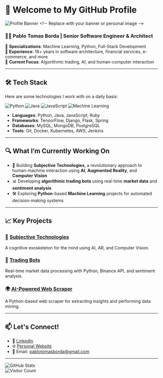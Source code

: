 # 👋 Welcome to My GitHub Profile

![Profile Banner]([[https://your-image-link.com](https://github.com/PabloBorda/PabloBorda/blob/main/heaven_back_through_code.png?raw=true)]()) <!-- Replace with your banner or personal image -->

### 🧑‍💻 **Pablo Tomas Borda** | Senior Software Engineer & Architect

🔹 **Specializations**: Machine Learning, Python, Full-Stack Development  
🔹 **Experience**: 18+ years in software architecture, financial services, e-commerce, and more  
🔹 **Current Focus**: Algorithmic trading, AI, and human-computer interaction

---

## 🛠️ **Tech Stack**

Here are some technologies I work with on a daily basis:

![Python](https://img.shields.io/badge/-Python-3776AB?style=flat-square&logo=Python&logoColor=white)
![Java](https://img.shields.io/badge/-Java-007396?style=flat-square&logo=java&logoColor=white)
![JavaScript](https://img.shields.io/badge/-JavaScript-F7DF1E?style=flat-square&logo=JavaScript&logoColor=black)
![Machine Learning](https://img.shields.io/badge/-Machine%20Learning-FF6F00?style=flat-square&logo=tensorflow&logoColor=white)

- **Languages**: Python, Java, JavaScript, Ruby
- **Frameworks**: TensorFlow, Django, Flask, Spring
- **Databases**: MySQL, MongoDB, PostgreSQL
- **Tools**: Git, Docker, Kubernetes, AWS, Jenkins

---

## 🔍 **What I’m Currently Working On**
- 🧠 Building **Subjective Technologies**, a revolutionary approach to human-machine interaction using **AI**, **Augmented Reality**, and **Computer Vision**
- 📊 Developing **algorithmic trading bots** using real-time **market data** and **sentiment analysis**
- 🛠️ Exploring **Python**-based **Machine Learning** projects for automated decision-making systems

---

## 📈 **Key Projects**
### 🔗 [Subjective Technologies](https://github.com/your-repo-link)  
A cognitive exoskeleton for the mind using AI, AR, and Computer Vision.

### 🤖 [Trading Bots](https://github.com/your-repo-link)  
Real-time market data processing with Python, Binance API, and sentiment analysis.

### 🌍 [AI-Powered Web Scraper](https://github.com/your-repo-link)  
A Python-based web scraper for extracting insights and performing data mining.

---

## 📫 **Let's Connect!**
- 💼 [LinkedIn](https://www.linkedin.com/in/your-profile)  
- 🌐 [Personal Website](https://your-website.com)  
- 📧 Email: [pablotomasborda@gmail.com](mailto:pablotomasborda@gmail.com)

---

![GitHub Stats](https://github-readme-stats.vercel.app/api?username=your-github-username&show_icons=true&theme=radical)  
![Visitor Count](https://komarev.com/ghpvc/?username=your-github-username&color=blue)
